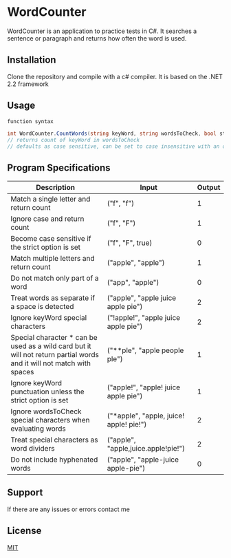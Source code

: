 ﻿# WordCounter

WordCounter is an application to practice tests in C#.
It searches a sentence or paragraph and returns how often the word is used.

## Installation

Clone the repository and compile with a c# compiler.
It is based on the .NET 2.2 framework

## Usage

```C#
function syntax

int WordCounter.CountWords(string keyWord, string wordsToCheck, bool strict = false);
// returns count of keyWord in wordsToCheck
// defaults as case sensitive, can be set to case insensitive with an optional arguement
```

## Program Specifications 
|Description|Input|Output|
|-|-|-|
|Match a single letter and return count|("f", "f")|1|
|Ignore case and return count|("f", "F")|1|
|Become case sensitive if the strict option is set|("f", "F", true)|0|
|Match multiple letters and return count|("apple", "apple")|1|
|Do not match only part of a word|("app", "apple")|0|
|Treat words as separate if a space is detected|("apple", "apple juice apple pie")|2|
|Ignore keyWord special characters|("!apple!", "apple juice apple pie")|2|
|Special character * can be used as a wild card but it will not return partial words and it will not match with spaces|("**ple", "apple people ple")|1|
|Ignore keyWord punctuation unless the strict option is set|("apple!", "apple! juice apple pie")|1|
|Ignore wordsToCheck special characters when evaluating words|("*apple", "apple, juice! apple! pie!")|2|
|Treat special characters as word dividers |("apple", "apple,juice.apple!pie!")|2|
|Do not include hyphenated words|("apple", "apple-juice apple-pie")|0|


## Support
If there are any issues or errors contact me

## License
[MIT](https://choosealicense.com/licenses/mit/)
